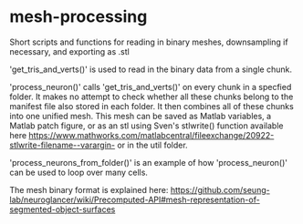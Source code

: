 # mesh-processing
Short scripts and functions for reading in binary meshes, downsampling if necessary, and exporting as .stl 

'get_tris_and_verts()' is used to read in the binary data from a single chunk. 

'process_neuron()' calls 'get_tris_and_verts()' on every chunk in a specfied folder. It makes no attempt to check whether all
these chunks belong to the manifest file also stored in each folder. It then combines all of these chunks into one unified 
mesh. This mesh can be saved as Matlab variables, a Matlab patch figure, or as an stl using Sven's stlwrite() function
available here https://www.mathworks.com/matlabcentral/fileexchange/20922-stlwrite-filename--varargin- or in the util folder.

'process_neurons_from_folder()' is an example of how 'process_neuron()' can be used to loop over many cells. 

The mesh binary format is explained here:
https://github.com/seung-lab/neuroglancer/wiki/Precomputed-API#mesh-representation-of-segmented-object-surfaces
